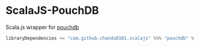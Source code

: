 # ScalaJS-PouchDB

Scala.js wrapper for [pouchdb](http://pouchdb.com/)

```scala
libraryDependencies += "com.github.chandu0101.scalajs" %%% "pouchdb" % "2016.4.0"
```
